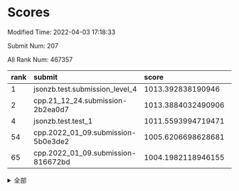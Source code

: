 # Scores

Modified Time: 2022-04-03 17:18:33

Submit Num: 207

All Rank Num: 467357

| rank |               submit               |       score        |       sigma        | pk_num |
| :--- | :--------------------------------- | :----------------- | :----------------- | :----- |
| 1    | jsonzb.test.submission_level_4     | 1013.392838190946  | 0.8070981225244851 | 9029   |
| 2    | cpp.21_12_24.submission-2b2ea0d7   | 1013.3884032490906 | 0.8043673830634983 | 9032   |
| 4    | jsonzb.test.test_1                 | 1011.5593994719471 | 0.8048679480470676 | 9027   |
| 54   | cpp.2022_01_09.submission-5b0e3de2 | 1005.6206698628681 | 0.7180673507436595 | 9032   |
| 65   | cpp.2022_01_09.submission-816672bd | 1004.1982118946155 | 0.7196032956060899 | 9032   |


<details>
<summary>全部</summary>

| rank |                 submit                 |       score        |       sigma        | pk_num |
| :--- | :------------------------------------- | :----------------- | :----------------- | :----- |
| 1    | jsonzb.test.submission_level_4         | 1013.392838190946  | 0.8070981225244851 | 9029   |
| 2    | cpp.21_12_24.submission-2b2ea0d7       | 1013.3884032490906 | 0.8043673830634983 | 9032   |
| 3    | gobigger.level_3.submission_level_3_26 | 1012.5534894806229 | 0.7728913437108749 | 9033   |
| 4    | jsonzb.test.test_1                     | 1011.5593994719471 | 0.8048679480470676 | 9027   |
| 5    | gobigger.level_3.submission_level_3_0  | 1011.4861022645727 | 0.7645083300194941 | 9034   |
| 6    | gobigger.level_3.submission_level_3_8  | 1011.4082115223234 | 0.7559852625153143 | 9031   |
| 7    | gobigger.level_3.submission_level_3_25 | 1011.3806627728225 | 0.7612349284426386 | 9031   |
| 8    | gobigger.level_3.submission_level_3_32 | 1011.1951867273189 | 0.778205389470078  | 9026   |
| 9    | gobigger.level_3.submission_level_3_11 | 1011.1798093259466 | 0.7718152627927647 | 9033   |
| 10   | gobigger.level_3.submission_level_3_31 | 1010.9658165112997 | 0.770796377276113  | 9027   |
| 11   | gobigger.level_3.submission_level_3_45 | 1010.9485534871687 | 0.7513754591395133 | 9035   |
| 12   | gobigger.level_3.submission_level_3_23 | 1010.8620674257046 | 0.7617133534962724 | 9031   |
| 13   | gobigger.level_3.submission_level_3_12 | 1010.7774303788979 | 0.7327395615585015 | 9033   |
| 14   | gobigger.level_3.submission_level_3_40 | 1010.6884011837489 | 0.767183335683149  | 9028   |
| 15   | gobigger.level_3.submission_level_3_38 | 1010.663737282037  | 0.7776772842045545 | 9029   |
| 16   | gobigger.level_3.submission_level_3_47 | 1010.511305170321  | 0.7792777217907991 | 9030   |
| 17   | gobigger.level_3.submission_level_3_35 | 1010.4050945921292 | 0.757372044917941  | 9033   |
| 18   | gobigger.level_3.submission_level_3_22 | 1010.3821931036866 | 0.7718189084200425 | 9032   |
| 19   | gobigger.level_3.submission_level_3_49 | 1010.3195045242467 | 0.7447282817816528 | 9031   |
| 20   | gobigger.level_3.submission_level_3_15 | 1010.2461406117187 | 0.7483311011504452 | 9027   |
| 21   | gobigger.level_3.submission_level_3_27 | 1010.2072891376603 | 0.7464129084564859 | 9038   |
| 22   | gobigger.level_3.submission_level_3_4  | 1010.1877347093881 | 0.7491440587253023 | 9026   |
| 23   | gobigger.level_3.submission_level_3_13 | 1010.1211453343318 | 0.7513348337459309 | 9030   |
| 24   | gobigger.level_3.submission_level_3_10 | 1010.0826071248515 | 0.7378729652322782 | 9029   |
| 25   | gobigger.level_3.submission_level_3_1  | 1010.0715193165056 | 0.744101627845347  | 9032   |
| 26   | gobigger.level_3.submission_level_3_16 | 1010.06715823625   | 0.7624563877152423 | 9027   |
| 27   | gobigger.level_3.submission_level_3_21 | 1010.0625398790133 | 0.7591913794987147 | 9032   |
| 28   | gobigger.level_3.submission_level_3_6  | 1010.0408259700828 | 0.7720184560068866 | 9035   |
| 29   | gobigger.level_3.submission_level_3_37 | 1010.0211778450083 | 0.7640009786381511 | 9031   |
| 30   | gobigger.level_3.submission_level_3_29 | 1009.993351356841  | 0.767233961189677  | 9030   |
| 31   | gobigger.level_3.submission_level_3_2  | 1009.9323116299901 | 0.7620462107156394 | 9032   |
| 32   | gobigger.level_3.submission_level_3_14 | 1009.9160243853719 | 0.7391174808285893 | 9027   |
| 33   | gobigger.level_3.submission_level_3_43 | 1009.8798781087168 | 0.7518732716489993 | 9029   |
| 34   | gobigger.level_3.submission_level_3_17 | 1009.806128803421  | 0.7594792642594582 | 9033   |
| 35   | gobigger.level_3.submission_level_3_48 | 1009.7757792224412 | 0.7459571683591898 | 9027   |
| 36   | gobigger.level_3.submission_level_3_46 | 1009.7634148715529 | 0.738738377342864  | 9030   |
| 37   | gobigger.level_3.submission_level_3_28 | 1009.7272788695481 | 0.7723672242688746 | 9033   |
| 38   | gobigger.level_3.submission_level_3_18 | 1009.7247296277113 | 0.7587558226777131 | 9032   |
| 39   | gobigger.level_3.submission_level_3_39 | 1009.6832574332808 | 0.7359973026516766 | 9026   |
| 40   | gobigger.level_3.submission_level_3_20 | 1009.6804839127398 | 0.7448394796409452 | 9030   |
| 41   | gobigger.level_3.submission_level_3_9  | 1009.6441957870147 | 0.7567506654112526 | 9033   |
| 42   | gobigger.level_3.submission_level_3_41 | 1009.5836285031228 | 0.748701585011665  | 9031   |
| 43   | gobigger.level_3.submission_level_3_5  | 1009.5155500988737 | 0.7581055409867282 | 9031   |
| 44   | gobigger.level_3.submission_level_3_7  | 1009.4224572239366 | 0.7705193180268691 | 9030   |
| 45   | gobigger.level_3.submission_level_3_44 | 1009.3881519209884 | 0.7432206319099232 | 9032   |
| 46   | gobigger.level_3.submission_level_3_30 | 1009.3246796266191 | 0.7456934935688665 | 9032   |
| 47   | gobigger.level_3.submission_level_3_33 | 1009.2133609179247 | 0.7424787128311177 | 9027   |
| 48   | gobigger.level_3.submission_level_3_19 | 1009.1820957911291 | 0.7497078898779655 | 9031   |
| 49   | gobigger.level_3.submission_level_3_36 | 1009.161399025069  | 0.7503601444296678 | 9036   |
| 50   | gobigger.level_3.submission_level_3_34 | 1009.1131352026891 | 0.7628312946728255 | 9033   |
| 51   | gobigger.level_3.submission_level_3_24 | 1009.0646299498516 | 0.7535904312836103 | 9028   |
| 52   | gobigger.level_3.submission_level_3_3  | 1008.9494781892618 | 0.754280258342303  | 9031   |
| 53   | gobigger.level_3.submission_level_3_42 | 1008.3769833824942 | 0.7360884858723968 | 9031   |
| 54   | cpp.2022_01_09.submission-5b0e3de2     | 1005.6206698628681 | 0.7180673507436595 | 9032   |
| 55   | gobigger.level_1.submission_level_1_44 | 1005.1970303649498 | 0.7219707165765116 | 9030   |
| 56   | gobigger.level_1.submission_level_1_19 | 1004.8838048194107 | 0.7161938918052467 | 9037   |
| 57   | gobigger.level_1.submission_level_1_34 | 1004.7980336487145 | 0.7181324283966378 | 9033   |
| 58   | gobigger.level_1.submission_level_1_21 | 1004.7718057964037 | 0.7284000309154314 | 9024   |
| 59   | gobigger.level_1.submission_level_1_12 | 1004.7482892548495 | 0.7115912891494893 | 9031   |
| 60   | gobigger.level_1.submission_level_1_43 | 1004.5339995214133 | 0.7197221395680545 | 9031   |
| 61   | gobigger.level_1.submission_level_1_24 | 1004.3833637096054 | 0.7235955201024648 | 9034   |
| 62   | gobigger.level_1.submission_level_1_11 | 1004.3221947817523 | 0.7152302671284719 | 9030   |
| 63   | gobigger.level_1.submission_level_1_27 | 1004.3168445804247 | 0.7145100776465421 | 9035   |
| 64   | gobigger.level_1.submission_level_1_36 | 1004.282230883321  | 0.7192383876458277 | 9033   |
| 65   | cpp.2022_01_09.submission-816672bd     | 1004.1982118946155 | 0.7196032956060899 | 9032   |
| 66   | gobigger.level_1.submission_level_1_46 | 1004.1885088455385 | 0.7241704556941964 | 9030   |
| 67   | gobigger.level_1.submission_level_1_13 | 1004.1865440455624 | 0.7185339718524225 | 9032   |
| 68   | gobigger.level_1.submission_level_1_42 | 1004.1526007498758 | 0.7114166365263023 | 9029   |
| 69   | gobigger.level_1.submission_level_1_47 | 1004.1420567523619 | 0.7162583475936223 | 9035   |
| 70   | gobigger.level_1.submission_level_1_10 | 1004.010052734981  | 0.7123574383845805 | 9029   |
| 71   | gobigger.level_1.submission_level_1_49 | 1003.9877120781506 | 0.7267967597097503 | 9037   |
| 72   | gobigger.level_1.submission_level_1_30 | 1003.6852610916119 | 0.7300922732878439 | 9030   |
| 73   | gobigger.level_1.submission_level_1_26 | 1003.677157143249  | 0.7311767856794893 | 9035   |
| 74   | gobigger.level_1.submission_level_1_32 | 1003.6306422169121 | 0.7124296144887475 | 9034   |
| 75   | gobigger.level_1.submission_level_1_6  | 1003.5975793076874 | 0.7059190034654284 | 9030   |
| 76   | gobigger.level_1.submission_level_1_41 | 1003.5437366208757 | 0.7165918338455852 | 9033   |
| 77   | gobigger.level_1.submission_level_1_1  | 1003.5238097430795 | 0.7289757909628681 | 9033   |
| 78   | gobigger.level_1.submission_level_1_7  | 1003.4887795700207 | 0.7113642909805096 | 9032   |
| 79   | gobigger.level_1.submission_level_1_37 | 1003.4860547292292 | 0.7187373554166988 | 9035   |
| 80   | gobigger.level_1.submission_level_1_17 | 1003.4180197669389 | 0.7256355960068311 | 9028   |
| 81   | gobigger.level_1.submission_level_1_31 | 1003.4146822670235 | 0.71321426745803   | 9031   |
| 82   | gobigger.level_1.submission_level_1_33 | 1003.3130833955433 | 0.7185255348361557 | 9031   |
| 83   | gobigger.level_1.submission_level_1_40 | 1003.303590421097  | 0.7256127972779531 | 9026   |
| 84   | gobigger.level_1.submission_level_1_15 | 1003.2893385881624 | 0.7185567177128679 | 9033   |
| 85   | gobigger.level_1.submission_level_1_45 | 1003.2236910739683 | 0.7258497653170598 | 9033   |
| 86   | gobigger.level_1.submission_level_1_35 | 1003.216395248701  | 0.724308061984336  | 9026   |
| 87   | gobigger.level_1.submission_level_1_39 | 1003.1953810961445 | 0.7322291684687077 | 9031   |
| 88   | gobigger.level_1.submission_level_1_0  | 1003.1014452217912 | 0.7139697509865531 | 9032   |
| 89   | gobigger.level_1.submission_level_1_4  | 1003.0193540992168 | 0.7185916909505449 | 9028   |
| 90   | gobigger.level_1.submission_level_1_16 | 1002.9976405770753 | 0.7218982012556063 | 9036   |
| 91   | gobigger.level_1.submission_level_1_28 | 1002.9961250039684 | 0.7223437422705683 | 9027   |
| 92   | gobigger.level_1.submission_level_1_29 | 1002.8911770360226 | 0.7232147570494672 | 9031   |
| 93   | gobigger.level_1.submission_level_1_9  | 1002.8373120571274 | 0.7152710342653897 | 9030   |
| 94   | gobigger.level_1.submission_level_1_23 | 1002.7356850887822 | 0.715950869859124  | 9030   |
| 95   | gobigger.level_1.submission_level_1_38 | 1002.7243028719671 | 0.7167010242606812 | 9028   |
| 96   | gobigger.level_1.submission_level_1_22 | 1002.6693373400794 | 0.7118945520926985 | 9032   |
| 97   | gobigger.level_1.submission_level_1_25 | 1002.572557616078  | 0.7202604616118646 | 9032   |
| 98   | gobigger.level_1.submission_level_1_20 | 1002.5560841708152 | 0.706321016401696  | 9030   |
| 99   | gobigger.level_1.submission_level_1_14 | 1002.4876744991099 | 0.7082575889926895 | 9031   |
| 100  | gobigger.level_1.submission_level_1_18 | 1002.3770244837605 | 0.7065599739324617 | 9031   |
| 101  | gobigger.level_1.submission_level_1_48 | 1002.0681075336532 | 0.715945531903295  | 9035   |
| 102  | gobigger.level_1.submission_level_1_3  | 1001.8188460281933 | 0.713188997551698  | 9029   |
| 103  | gobigger.level_1.submission_level_1_5  | 1001.7413214670678 | 0.7129181108589568 | 9030   |
| 104  | gobigger.level_1.submission_level_1_2  | 1001.7195665304381 | 0.7179184140414454 | 9030   |
| 105  | gobigger.level_1.submission_level_1_8  | 1001.6446775702062 | 0.7166249336737737 | 9029   |
| 106  | gobigger.random.submission_random_7    | 997.5897074200795  | 0.7023282856008702 | 9033   |
| 107  | gobigger.random.submission_random_13   | 997.1665789955891  | 0.7005343100445263 | 9036   |
| 108  | gobigger.random.submission_random_6    | 996.8633996486038  | 0.717165990233665  | 9026   |
| 109  | gobigger.random.submission_random_14   | 996.8544288351811  | 0.7118607428233387 | 9028   |
| 110  | gobigger.random.submission_random_3    | 996.8198578547527  | 0.7111300539678768 | 9034   |
| 111  | gobigger.random.submission_random_22   | 996.7457608807368  | 0.7084749862785693 | 9034   |
| 112  | gobigger.random.submission_random_23   | 996.7017656686335  | 0.7038803272445905 | 9034   |
| 113  | gobigger.random.submission_random_36   | 996.6796612070038  | 0.7157182269604563 | 9033   |
| 114  | gobigger.random.submission_random_9    | 996.6257381621723  | 0.7026202709482743 | 9034   |
| 115  | gobigger.random.submission_random_30   | 996.6044413748199  | 0.7007542956419015 | 9033   |
| 116  | gobigger.random.submission_random_26   | 996.5453640971739  | 0.7024010234671786 | 9030   |
| 117  | gobigger.random.submission_random_11   | 996.5256495163515  | 0.7141217623095021 | 9025   |
| 118  | gobigger.random.submission_random_0    | 996.2926182060352  | 0.7022162798880986 | 9028   |
| 119  | gobigger.random.submission_random_24   | 996.260613065413   | 0.6997176993211137 | 9031   |
| 120  | gobigger.random.submission_random_5    | 996.2465497466337  | 0.7010060733996311 | 9031   |
| 121  | gobigger.random.submission_random_27   | 996.2215154418357  | 0.7195182551160633 | 9027   |
| 122  | gobigger.random.submission_random_47   | 996.2092097642912  | 0.7071116206677234 | 9034   |
| 123  | gobigger.random.submission_random_45   | 996.1145504963927  | 0.716931953458118  | 9022   |
| 124  | gobigger.random.submission_random_31   | 996.0851799038408  | 0.7147394195045813 | 9030   |
| 125  | gobigger.random.submission_random_41   | 996.0471107186866  | 0.7054575973515503 | 9033   |
| 126  | gobigger.random.submission_random_38   | 996.0180230694313  | 0.7114586912894191 | 9031   |
| 127  | gobigger.random.submission_random_12   | 995.9807825809304  | 0.7130224409362296 | 9035   |
| 128  | gobigger.random.submission_random_46   | 995.970489728052   | 0.6992355575854025 | 9029   |
| 129  | gobigger.random.submission_random_4    | 995.9274233763524  | 0.7129846357491947 | 9033   |
| 130  | gobigger.random.submission_random_34   | 995.8361808647923  | 0.7175382632623213 | 9030   |
| 131  | gobigger.random.submission_random_8    | 995.7944364992987  | 0.7174132823859296 | 9035   |
| 132  | gobigger.random.submission_random_21   | 995.7887180210711  | 0.7146514327451745 | 9033   |
| 133  | gobigger.random.submission_random_48   | 995.7068445451723  | 0.7166237935103351 | 9027   |
| 134  | gobigger.random.submission_random_2    | 995.6942804601357  | 0.7081057240131566 | 9030   |
| 135  | gobigger.random.submission_random_44   | 995.4390532631082  | 0.7140910905430167 | 9028   |
| 136  | gobigger.random.submission_random_42   | 995.4207460683327  | 0.7200702474020138 | 9036   |
| 137  | gobigger.random.submission_random_40   | 995.4196703428105  | 0.7240028399077043 | 9035   |
| 138  | gobigger.random.submission_random_16   | 995.3942459658598  | 0.716616784458612  | 9032   |
| 139  | gobigger.random.submission_random_28   | 995.34341142068    | 0.7148441113864238 | 9034   |
| 140  | gobigger.random.submission_random_29   | 995.3166609530148  | 0.7198505638130613 | 9031   |
| 141  | gobigger.random.submission_random_19   | 995.2923732281163  | 0.7160512196182658 | 9031   |
| 142  | gobigger.random.submission_random_20   | 995.2875698691053  | 0.711371435812757  | 9031   |
| 143  | gobigger.random.submission_random_33   | 995.2839315951953  | 0.7179221116640304 | 9032   |
| 144  | gobigger.random.submission_random_43   | 995.2481723328847  | 0.7120292313172963 | 9028   |
| 145  | gobigger.random.submission_random_35   | 995.2396008390697  | 0.698567229689476  | 9031   |
| 146  | gobigger.random.submission_random_10   | 995.226784314649   | 0.7095419063457431 | 9030   |
| 147  | gobigger.random.submission_random_15   | 995.2105418847958  | 0.7008481092823894 | 9027   |
| 148  | gobigger.random.submission_random_17   | 995.1912211324409  | 0.7033214227990194 | 9032   |
| 149  | gobigger.random.submission_random_39   | 995.1560543198639  | 0.7093812009092396 | 9030   |
| 150  | gobigger.random.submission_random_1    | 995.1327638093201  | 0.7068690685914922 | 9035   |
| 151  | gobigger.random.submission_random_18   | 995.0163281513331  | 0.7234974594280205 | 9033   |
| 152  | gobigger.random.submission_random_37   | 994.7597700350643  | 0.7117768109305599 | 9027   |
| 153  | gobigger.random.submission_random_32   | 994.7020383765355  | 0.7097645211337504 | 9030   |
| 154  | gobigger.random.submission_random_25   | 994.482069851208   | 0.7275072519864891 | 9032   |
| 155  | gobigger.random.submission_random_49   | 994.0498735890402  | 0.7192575054551834 | 9034   |
| 156  | gobigger.level_2.submission_level_2_31 | 993.8453679273796  | 0.7218354609439387 | 9028   |
| 157  | gobigger.level_2.submission_level_2_30 | 993.5195996532918  | 0.714954176336981  | 9035   |
| 158  | gobigger.level_2.submission_level_2_2  | 993.4914071994805  | 0.7265795654517289 | 9033   |
| 159  | gobigger.level_2.submission_level_2_40 | 993.343384817269   | 0.7262536116484678 | 9028   |
| 160  | gobigger.level_2.submission_level_2_35 | 993.2868976918472  | 0.7365901609306634 | 9027   |
| 161  | gobigger.level_2.submission_level_2_38 | 993.2741957027498  | 0.7492610592906208 | 9029   |
| 162  | gobigger.level_2.submission_level_2_26 | 993.2230006279012  | 0.7432197564255967 | 9028   |
| 163  | gobigger.level_2.submission_level_2_21 | 993.0467056013391  | 0.7248335678319191 | 9032   |
| 164  | gobigger.level_2.submission_level_2_48 | 992.9979525112387  | 0.7309324508443441 | 9030   |
| 165  | gobigger.level_2.submission_level_2_15 | 992.9868179371539  | 0.72638519842158   | 9031   |
| 166  | gobigger.level_2.submission_level_2_27 | 992.9702041877912  | 0.7460205622801742 | 9032   |
| 167  | gobigger.level_2.submission_level_2_25 | 992.9018156257237  | 0.7301895673905506 | 9031   |
| 168  | gobigger.level_2.submission_level_2_1  | 992.7993558422605  | 0.744582893681184  | 9034   |
| 169  | gobigger.level_2.submission_level_2_20 | 992.7367423793071  | 0.7430112546412588 | 9027   |
| 170  | gobigger.level_2.submission_level_2_47 | 992.7280671734294  | 0.7244722873069438 | 9032   |
| 171  | gobigger.level_2.submission_level_2_46 | 992.6971081156878  | 0.7319466128985638 | 9033   |
| 172  | gobigger.level_2.submission_level_2_16 | 992.6494460163453  | 0.7448385329760892 | 9036   |
| 173  | gobigger.level_2.submission_level_2_5  | 992.5531323406776  | 0.7322812410862772 | 9030   |
| 174  | gobigger.level_2.submission_level_2_49 | 992.5326519004149  | 0.7449997328490793 | 9030   |
| 175  | gobigger.level_2.submission_level_2_22 | 992.468431870511   | 0.7342520870076988 | 9031   |
| 176  | gobigger.level_2.submission_level_2_36 | 992.444609854891   | 0.7499778502090128 | 9036   |
| 177  | gobigger.level_2.submission_level_2_10 | 992.4253896418176  | 0.7527463948172439 | 9029   |
| 178  | gobigger.level_2.submission_level_2_42 | 992.3121682438859  | 0.732316635812544  | 9032   |
| 179  | gobigger.level_2.submission_level_2_18 | 992.2843977868736  | 0.7525447082428962 | 9029   |
| 180  | gobigger.level_2.submission_level_2_13 | 992.2312973387773  | 0.7380528163088969 | 9030   |
| 181  | gobigger.level_2.submission_level_2_43 | 992.2098484856199  | 0.757627852644395  | 9035   |
| 182  | gobigger.level_2.submission_level_2_12 | 992.1324755064712  | 0.7499101217504002 | 9029   |
| 183  | gobigger.level_2.submission_level_2_33 | 992.0904260012863  | 0.7410383782302661 | 9031   |
| 184  | gobigger.level_2.submission_level_2_9  | 992.0872753319834  | 0.7464170281215197 | 9029   |
| 185  | gobigger.level_2.submission_level_2_41 | 991.902557003485   | 0.7531817057865675 | 9035   |
| 186  | gobigger.level_2.submission_level_2_45 | 991.8894989021018  | 0.7406859268310698 | 9029   |
| 187  | gobigger.level_2.submission_level_2_44 | 991.8766298983958  | 0.7435912116716277 | 9033   |
| 188  | gobigger.level_2.submission_level_2_28 | 991.8397129752979  | 0.7642699558858638 | 9026   |
| 189  | gobigger.level_2.submission_level_2_29 | 991.7960122212826  | 0.7724076413553068 | 9033   |
| 190  | gobigger.level_2.submission_level_2_19 | 991.4962862137256  | 0.7466756067894113 | 9032   |
| 191  | gobigger.level_2.submission_level_2_37 | 991.3785919288481  | 0.7573026834396719 | 9032   |
| 192  | gobigger.level_2.submission_level_2_7  | 991.3646768130191  | 0.7359152493815281 | 9030   |
| 193  | gobigger.level_2.submission_level_2_6  | 991.3625989550895  | 0.7624722151127641 | 9034   |
| 194  | gobigger.level_2.submission_level_2_23 | 991.3055274462611  | 0.7381055785108439 | 9034   |
| 195  | gobigger.level_2.submission_level_2_0  | 991.27665980618    | 0.7479542942295843 | 9032   |
| 196  | gobigger.level_2.submission_level_2_14 | 991.1920244947449  | 0.743043056695729  | 9024   |
| 197  | gobigger.level_2.submission_level_2_4  | 991.1260103617012  | 0.7593819019211013 | 9035   |
| 198  | gobigger.level_2.submission_level_2_3  | 991.0837839626421  | 0.7401742404670741 | 9034   |
| 199  | gobigger.level_2.submission_level_2_17 | 991.0377508038774  | 0.7572370171628787 | 9030   |
| 200  | gobigger.level_2.submission_level_2_32 | 990.9369704084405  | 0.7637645768431763 | 9031   |
| 201  | gobigger.level_2.submission_level_2_24 | 990.9056946721919  | 0.7308408585706748 | 9026   |
| 202  | gobigger.level_2.submission_level_2_39 | 990.7250151804176  | 0.7714945144382345 | 9030   |
| 203  | gobigger.level_2.submission_level_2_34 | 990.3302249531555  | 0.7603138319834247 | 9032   |
| 204  | gobigger.level_2.submission_level_2_11 | 990.2365019986718  | 0.7616798050570556 | 9035   |
| 205  | gobigger.level_2.submission_level_2_8  | 990.0193479899202  | 0.7654151540584372 | 9036   |
| 206  | gobigger.none.submission_none_1        | 979.9939395650599  | 1.4004312165277695 | 9031   |
| 207  | gobigger.none.submission_none_0        | 976.8131323616142  | 1.3571278412494296 | 9029   |

</details>